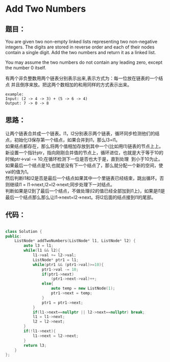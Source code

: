 # Add Two Numbers  

## 题目：

You are given two non-empty linked lists representing two non-negative integers. The digits are stored in reverse order and
each of their nodes contain a single digit. Add the two numbers and return it as a linked list.

You may assume the two numbers do not contain any leading zero, except the number 0 itself.

有两个非负整数用两个链表分别表示出来,表示方式为：每一位放在链表的一个结点 并且倒序来放。把这两个数相加的和用同样的方式表示出来。

```
example:
Input: (2 -> 4 -> 3) + (5 -> 6 -> 4)
Output: 7 -> 0 -> 8
```

## 思路：
 让两个链表合并成一个链表。l1，l2分别表示两个链表，循环同步检测他们的结点，初始化l3保存第一个结点，如果合并到l1，那么l3=l1。<br>
  如果结点都存在，那么将两个值相加存放到其中一个(比如用l1)链表的节点上上。<br>
 新设置一个指针ptr，指向刚刚合并值的节点上，循环进位，也就是大于等于10的时候ptr->val -= 10;在循环检测下一位是否也大于是，直到处理
  到小于10为止。如果最后一个结点是10,也就是没有下一个结点了，那么就分配一个新的空间，使val的值为1。<br>
  然后判断l1和l2是否是最后一个结点如果其中一个里链表已经结束，跳出循环。否则继续l1 = l1->next,l2=l2->next;同步处理下一对结点。<br>
  判断如果是l2到了最后一个结点，不做处理(l2的值已经全部加到l1上)，如果是l1是最后一个结点那么那么让l1->next=l2->next。将l2后面的结点接到l1的尾部。
  
## 代码：

```cpp

class Solution {
public:
    ListNode* addTwoNumbers(ListNode* l1, ListNode* l2) {
        auto l3 = l1;
        while(l1 && l2){
            l1->val += l2->val;
            ListNode* ptr1 = l1;
            while(ptr1 && (ptr1->val)>=10){
                ptr1->val -= 10;
                if(ptr1->next)
                    (ptr1->next->val)++;
                else{
                    auto temp = new ListNode(1);
                    ptr1->next = temp;
                }
                ptr1 = ptr1->next;
            }
            if(l1->next==nullptr || l2->next==nullptr) break;
            l1 = l1->next;
            l2 = l2->next;
        }
        if(!l1->next){
            l1->next = l2->next;
        }
        return l3;
    }
};

```

